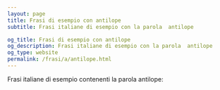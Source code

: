 ```yaml
---
layout: page
title: Frasi di esempio con antilope 
subtitle: Frasi italiane di esempio con la parola  antilope

og_title: Frasi di esempio con antilope 
og_description: Frasi italiane di esempio con la parola  antilope
og_type: website
permalink: /frasi/a/antilope.html
---
```


Frasi italiane di esempio contenenti la parola antilope:


